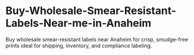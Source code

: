# Buy-Wholesale-Smear-Resistant-Labels-Near-me-in-Anaheim
Buy wholesale smear-resistant labels near Anaheim for crisp, smudge-free prints ideal for shipping, inventory, and compliance labeling.
